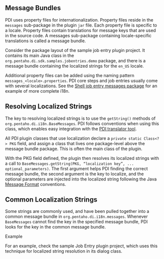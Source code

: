 ## Message Bundles

PDI uses property files for internationalization. Property files reside in the `messages` sub-package in the plugin `jar` file. Each property file is specific to a locale. Property files contain translations for message keys that are used in the source code. A messages sub-package containing locale-specific translations is called a message bundle.

Consider the package layout of the sample job entry plugin project. It contains its main Java class in the `org.pentaho.di.sdk.samples.jobentries.demo` package, and there is a message bundle containing the localized strings for the `en_US` locale.  

Additional property files can be added using the naming pattern `messages_<locale>.properties`. PDI core steps and job entries usually come with several localizations. See the [Shell job entry messages package][Shell Messages Package] for an example of more complete i18n.

## Resolving Localized Strings

The key to resolving localized strings is to use the `getString()` methods of `org.pentaho.di.i18n.BaseMessages`. PDI follows conventions when using this class, which enables easy integration with the [PDI translator tool][PDI translator tool].

All PDI plugin classes that use localization declare a `private static Class<?> PKG` field, and assign a class that lives one package-level above the message bundle package. This is often the main class of the plugin.

With the PKG field defined, the plugin then resolves its localized strings with a call to `BaseMessages.getString(PKG, “localization key”, ... optional_parameters)`. The first argument helps PDI finding the correct message bundle, the second argument is the key to localize, and the optional parameters are injected into the localized string following the Java [Message Format][Message Format] conventions.

## Common Localization Strings

Some strings are commonly used, and have been pulled together into a common message bundle in `org.pentaho.di.i18n.messages`. Whenever `BaseMessages` cannot find the key in the specified message bundle, PDI looks for the key in the common message bundle.

Example

For an example, check the sample Job Entry plugin project, which uses this technique for localized string resolution in its dialog class.

[Shell Messages Package]: https://github.com/pentaho/pentaho-kettle/tree/master/engine/src/org/pentaho/di/job/entries/shell/messages
[PDI translator tool]: http://wiki.pentaho.com/display/EAI/Kettle+4+and+the+art+of+internationalization
[Message Format]: http://docs.oracle.com/javase/6/docs/api/java/text/MessageFormat.html
